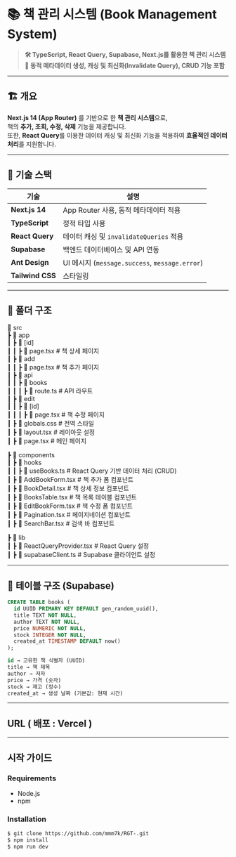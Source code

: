 # 📚 책 관리 시스템 (Book Management System)

> **🛠️ TypeScript, React Query, Supabase, Next.js를 활용한 책 관리 시스템**  
> **📌 동적 메타데이터 생성, 캐싱 및 최신화(Invalidate Query), CRUD 기능 포함**

---

## 🏗️ 개요

**Next.js 14 (App Router)** 를 기반으로 한 **책 관리 시스템**으로,  
책의 **추가, 조회, 수정, 삭제** 기능을 제공합니다.  
또한, **React Query**를 이용한 데이터 캐싱 및 최신화 기능을 적용하여 **효율적인 데이터 처리**를 지원합니다.

---

## 🚀 기술 스택

| 기술             | 설명                                           |
| ---------------- | ---------------------------------------------- |
| **Next.js 14**   | App Router 사용, 동적 메타데이터 적용          |
| **TypeScript**   | 정적 타입 사용                                 |
| **React Query**  | 데이터 캐싱 및 `invalidateQueries` 적용        |
| **Supabase**     | 백엔드 데이터베이스 및 API 연동                |
| **Ant Design**   | UI 메시지 (`message.success`, `message.error`) |
| **Tailwind CSS** | 스타일링                                       |

---

## 📂 폴더 구조

📂 src  
┣ 📂 app  
┃ ┣ 📂 [id]  
┃ ┃ ┣ 📜 page.tsx # 책 상세 페이지  
┃ ┣ 📂 add  
┃ ┃ ┣ 📜 page.tsx # 책 추가 페이지  
┃ ┣ 📂 api  
┃ ┃ ┣ 📂 books  
┃ ┃ ┃ ┣ 📜 route.ts # API 라우트  
┃ ┣ 📂 edit  
┃ ┃ ┣ 📂 [id]  
┃ ┃ ┃ ┣ 📜 page.tsx # 책 수정 페이지  
┃ ┣ 📜 globals.css # 전역 스타일  
┃ ┣ 📜 layout.tsx # 레이아웃 설정  
┃ ┣ 📜 page.tsx # 메인 페이지  

┣ 📂 components  
┃ ┣ 📂 hooks  
┃ ┃ ┣ 📜 useBooks.ts # React Query 기반 데이터 처리 (CRUD)  
┃ ┣ 📜 AddBookForm.tsx # 책 추가 폼 컴포넌트  
┃ ┣ 📜 BookDetail.tsx # 책 상세 정보 컴포넌트  
┃ ┣ 📜 BooksTable.tsx # 책 목록 테이블 컴포넌트  
┃ ┣ 📜 EditBookForm.tsx # 책 수정 폼 컴포넌트  
┃ ┣ 📜 Pagination.tsx # 페이지네이션 컴포넌트  
┃ ┣ 📜 SearchBar.tsx # 검색 바 컴포넌트  

┣ 📂 lib  
┃ ┣ 📜 ReactQueryProvider.tsx # React Query 설정  
┃ ┣ 📜 supabaseClient.ts # Supabase 클라이언트 설정  

---

## 📑 테이블 구조 (Supabase)

```sql
CREATE TABLE books (
  id UUID PRIMARY KEY DEFAULT gen_random_uuid(),
  title TEXT NOT NULL,
  author TEXT NOT NULL,
  price NUMERIC NOT NULL,
  stock INTEGER NOT NULL,
  created_at TIMESTAMP DEFAULT now()
);

id → 고유한 책 식별자 (UUID)
title → 책 제목
author → 저자
price → 가격 (숫자)
stock → 재고 (정수)
created_at → 생성 날짜 (기본값: 현재 시간)
```

---

## URL ( 배포 : Vercel )

---

## 시작 가이드

### Requirements

- Node.js
- npm

### Installation

```bash
$ git clone https://github.com/mmm7k/RGT-.git
$ npm install
$ npm run dev

```
